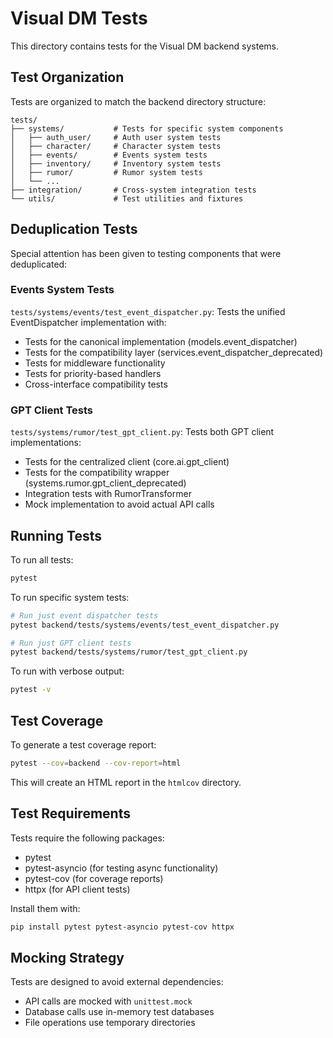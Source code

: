 # Visual DM Tests

This directory contains tests for the Visual DM backend systems.

## Test Organization

Tests are organized to match the backend directory structure:

```
tests/
├── systems/           # Tests for specific system components
│   ├── auth_user/     # Auth user system tests
│   ├── character/     # Character system tests
│   ├── events/        # Events system tests
│   ├── inventory/     # Inventory system tests 
│   ├── rumor/         # Rumor system tests
│   └── ...
├── integration/       # Cross-system integration tests
└── utils/             # Test utilities and fixtures
```

## Deduplication Tests

Special attention has been given to testing components that were deduplicated:

### Events System Tests

`tests/systems/events/test_event_dispatcher.py`: Tests the unified EventDispatcher implementation with:

- Tests for the canonical implementation (models.event_dispatcher)
- Tests for the compatibility layer (services.event_dispatcher_deprecated)
- Tests for middleware functionality
- Tests for priority-based handlers
- Cross-interface compatibility tests

### GPT Client Tests

`tests/systems/rumor/test_gpt_client.py`: Tests both GPT client implementations:

- Tests for the centralized client (core.ai.gpt_client)
- Tests for the compatibility wrapper (systems.rumor.gpt_client_deprecated)
- Integration tests with RumorTransformer
- Mock implementation to avoid actual API calls

## Running Tests

To run all tests:

```bash
pytest
```

To run specific system tests:

```bash
# Run just event dispatcher tests
pytest backend/tests/systems/events/test_event_dispatcher.py

# Run just GPT client tests
pytest backend/tests/systems/rumor/test_gpt_client.py
```

To run with verbose output:

```bash
pytest -v
```

## Test Coverage

To generate a test coverage report:

```bash
pytest --cov=backend --cov-report=html
```

This will create an HTML report in the `htmlcov` directory.

## Test Requirements

Tests require the following packages:

- pytest
- pytest-asyncio (for testing async functionality)
- pytest-cov (for coverage reports)
- httpx (for API client tests)

Install them with:

```bash
pip install pytest pytest-asyncio pytest-cov httpx
```

## Mocking Strategy

Tests are designed to avoid external dependencies:

- API calls are mocked with `unittest.mock`
- Database calls use in-memory test databases
- File operations use temporary directories 